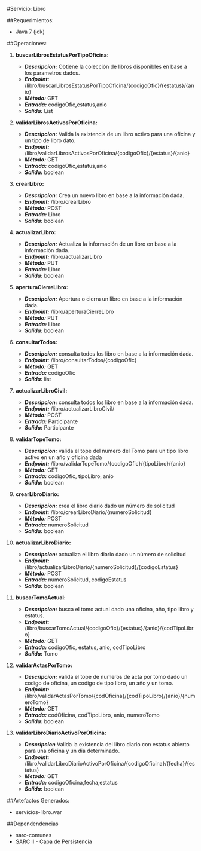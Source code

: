 #Servicio: Libro

##Requerimientos: 

* Java 7 (jdk)


##Operaciones:

1. **buscarLibrosEstatusPorTipoOficina:** 
    * ***Descripcion:*** Obtiene la colección de libros disponibles en base a los parametros dados.
    * ***Endpoint:*** /libro/buscarLibrosEstatusPorTipoOficina/{codigoOfic}/{estatus}/{anio}
    * ***Método:*** GET
	* ***Entrada:*** codigoOfic,estatus,anio
    * ***Salida:*** List<Libro>

2. **validarLibrosActivosPorOficina:** 
    * ***Descripcion:*** Valida la existencia de un libro activo para una oficina y un tipo de libro dato.
    * ***Endpoint:*** /libro/validarLibrosActivosPorOficina/{codigoOfic}/{estatus}/{anio}
    * ***Método:*** GET
    * ***Entrada:*** codigoOfic,estatus,anio
    * ***Salida:*** boolean

3. **crearLibro:** 
    * ***Descripcion:*** Crea un nuevo libro en base a la información dada.
    * ***Endpoint:*** /libro/crearLibro
    * ***Método:*** POST
    * ***Entrada:*** Libro
    * ***Salida:*** boolean

4. **actualizarLibro:** 
    * ***Descripcion:*** Actualiza la información de un libro en base a la información dada.
    * ***Endpoint:*** /libro/actualizarLibro
    * ***Método:*** PUT
    * ***Entrada:*** Libro
    * ***Salida:*** boolean

5. **aperturaCierreLibro:** 
    * ***Descripcion:*** Apertura o cierra un libro en base a la información dada.
    * ***Endpoint:*** /libro/aperturaCierreLibro
    * ***Método:*** PUT
    * ***Entrada:*** Libro
    * ***Salida:*** boolean

6. **consultarTodos:** 
    * ***Descripcion:*** consulta todos los libro en base a la información dada.
    * ***Endpoint:*** /libro/consultarTodos/{codigoOfic}
    * ***Método:*** GET
    * ***Entrada:*** codigoOfic
    * ***Salida:*** list<Libro>
	
7. **actualizarLibroCivil:** 
    * ***Descripcion:*** consulta todos los libro en base a la información dada.
    * ***Endpoint:*** /libro/actualizarLibroCivil/
    * ***Método:*** POST
    * ***Entrada:*** Participante
    * ***Salida:*** Participante

8. **validarTopeTomo:** 
    * ***Descripcion:*** valida el tope del numero del Tomo para un tipo libro activo en un año y oficina dada
    * ***Endpoint:*** /libro/validarTopeTomo/{codigoOfic}/{tipoLibro}/{anio}
    * ***Método:*** GET
    * ***Entrada:*** codigoOfic, tipoLibro, anio
    * ***Salida:*** boolean

9. **crearLibroDiario:**
    * ***Descripcion:*** crea el libro diario dado un número de solicitud
    * ***Endpoint:*** /libro/crearLibroDiario/{numeroSolicitud}
    * ***Método:*** POST
    * ***Entrada:*** numeroSolicitud
    * ***Salida:*** boolean

10. **actualizarLibroDiario:**
    * ***Descripcion:*** actualiza el libro diario dado un número de solicitud
    * ***Endpoint:*** /libro/actualizarLibroDiario/{numeroSolicitud}/{codigoEstatus}
    * ***Método:*** POST
    * ***Entrada:*** numeroSolicitud, codigoEstatus
    * ***Salida:*** boolean
	
11. **buscarTomoActual:**	
    * ***Descripcion:*** busca el tomo actual dado una oficina, año, tipo libro y estatus.
    * ***Endpoint:*** /libro/buscarTomoActual/{codigoOfic}/{estatus}/{anio}/{codTipoLibro}
    * ***Método:*** GET
    * ***Entrada:*** codigoOfic, estatus, anio, codTipoLibro
    * ***Salida:*** Tomo

12. **validarActasPorTomo:**
    * ***Descripcion:*** valida el tope de numeros de acta por tomo dado un codigo de oficina, un codigo de tipo libro, 
    un año y un tomo.
    * ***Endpoint:*** /libro/validarActasPorTomo/{codOficina}/{codTipoLibro}/{anio}/{numeroTomo}
    * ***Método:*** GET
    * ***Entrada:*** codOficina, codTipoLibro, anio, numeroTomo
    * ***Salida:*** boolean
    
13. **validarLibroDiarioActivoPorOficina:**
    * ***Descripcion*** Valida la existencia del libro diario con estatus abierto para una oficina y un dia determinado.
    *  ***Endpoint:*** /libro/validarLibroDiarioActivoPorOficina/{codigoOficina}/{fecha}/{estatus}
    * ***Metodo:*** GET
    *  ***Entrada:*** codigoOficina,fecha,estatus
    *  ***Salida:*** boolean

##Artefactos Generados:
* servicios-libro.war

##Dependendencias
* sarc-comunes
* SARC II - Capa de Persistencia
